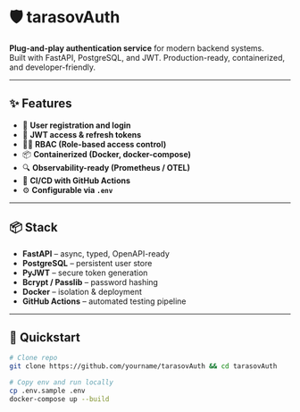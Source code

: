 # 🛡️ tarasovAuth

**Plug-and-play authentication service** for modern backend systems.  
Built with FastAPI, PostgreSQL, and JWT. Production-ready, containerized, and developer-friendly.

---

## ✨ Features

- 🔐 **User registration and login**
- 🔁 **JWT access & refresh tokens**
- 🧑‍💻 **RBAC (Role-based access control)**
- 📦 **Containerized (Docker, docker-compose)**
- 🔍 **Observability-ready (Prometheus / OTEL)**
- 🔄 **CI/CD with GitHub Actions**
- ⚙️ **Configurable via `.env`**

---

## 📦 Stack

- **FastAPI** – async, typed, OpenAPI-ready
- **PostgreSQL** – persistent user store
- **PyJWT** – secure token generation
- **Bcrypt / Passlib** – password hashing
- **Docker** – isolation & deployment
- **GitHub Actions** – automated testing pipeline

---

## 🚀 Quickstart

```bash
# Clone repo
git clone https://github.com/yourname/tarasovAuth && cd tarasovAuth

# Copy env and run locally
cp .env.sample .env
docker-compose up --build

